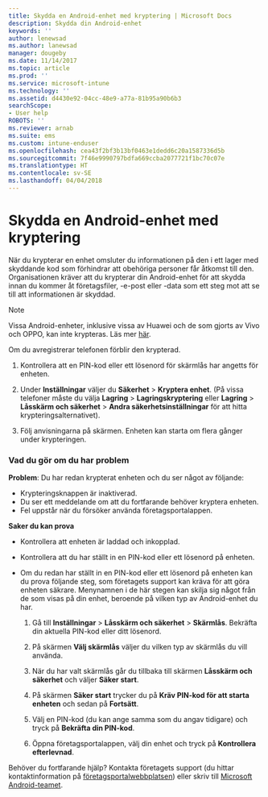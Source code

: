 ```yaml
---
title: Skydda en Android-enhet med kryptering | Microsoft Docs
description: Skydda din Android-enhet
keywords: ''
author: lenewsad
ms.author: lanewsad
manager: dougeby
ms.date: 11/14/2017
ms.topic: article
ms.prod: ''
ms.service: microsoft-intune
ms.technology: ''
ms.assetid: d4430e92-04cc-48e9-a77a-81b95a90b6b3
searchScope:
- User help
ROBOTS: ''
ms.reviewer: arnab
ms.suite: ems
ms.custom: intune-enduser
ms.openlocfilehash: cea43f2bf3b13bf0463e1dedd6c20a1587336d5b
ms.sourcegitcommit: 7f46e9990797bdfa669ccba2077721f1bc70c07e
ms.translationtype: HT
ms.contentlocale: sv-SE
ms.lasthandoff: 04/04/2018
---
```

# <a name="how-to-protect-your-android-device-using-encryption"></a>Skydda en Android-enhet med kryptering

När du krypterar en enhet omsluter du informationen på den i ett lager med skyddande kod som förhindrar att obehöriga personer får åtkomst till den. Organisationen kräver att du krypterar din Android-enhet för att skydda innan du kommer åt företagsfiler, -e-post eller -data som ett steg mot att se till att informationen är skyddad.

> [!Note]
> Vissa Android-enheter, inklusive vissa av Huawei och de som gjorts av Vivo och OPPO, kan inte krypteras. Läs mer [här](your-device-appears-encrypted-but-cp-says-otherwise-android.md).

Om du avregistrerar telefonen förblir den krypterad.

1.  Kontrollera att en PIN-kod eller ett lösenord för skärmlås har angetts för enheten.

2.  Under **Inställningar** väljer du **Säkerhet** > **Kryptera enhet**.
    (På vissa telefoner måste du välja **Lagring**  >  **Lagringskryptering** eller **Lagring**  > **Låsskärm och säkerhet** > **Andra säkerhetsinställningar** för att hitta krypteringsalternativet).

3.  Följ anvisningarna på skärmen. Enheten kan starta om flera gånger under krypteringen.

### <a name="what-to-do-if-you-have-issues"></a>Vad du gör om du har problem
**Problem**: Du har redan krypterat enheten och du ser något av följande:

- Krypteringsknappen är inaktiverad.
- Du ser ett meddelande om att du fortfarande behöver kryptera enheten.
- Fel uppstår när du försöker använda företagsportalappen.

**Saker du kan prova**

- Kontrollera att enheten är laddad och inkopplad.
- Kontrollera att du har ställt in en PIN-kod eller ett lösenord på enheten.
- Om du redan har ställt in en PIN-kod eller ett lösenord på enheten kan du prova följande steg, som företagets support kan kräva för att göra enheten säkrare. Menynamnen i de här stegen kan skilja sig något från de som visas på din enhet, beroende på vilken typ av Android-enhet du har.

    1. Gå till **Inställningar** > **Låsskärm och säkerhet** > **Skärmlås**. Bekräfta din aktuella PIN-kod eller ditt lösenord.

    2. På skärmen **Välj skärmlås** väljer du vilken typ av skärmlås du vill använda. 

    3. När du har valt skärmlås går du tillbaka till skärmen **Låsskärm och säkerhet** och väljer **Säker start**. 
    
    4. På skärmen **Säker start** trycker du på **Kräv PIN-kod för att starta enheten** och sedan på **Fortsätt**.

    5. Välj en PIN-kod (du kan ange samma som du angav tidigare) och tryck på **Bekräfta din PIN-kod**.

    6. Öppna företagsportalappen, välj din enhet och tryck på **Kontrollera efterlevnad**.

Behöver du fortfarande hjälp? Kontakta företagets support (du hittar kontaktinformation på [företagsportalwebbplatsen](https://portal.manage.microsoft.com#HelpDeskDialog)) eller skriv till <a href="mailto:wintunedroidfbk@microsoft.com?subject=I'm having trouble with encryption on my Android device&body=Describe the issue you're experiencing here.">Microsoft Android-teamet</a>.
